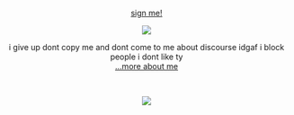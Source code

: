 <p align="center">
    <a href="https://www.yourworldoftext.com/~rinne/3">sign me!</a>
</p>



<p align="center">
<img src="https://files.catbox.moe/m5c5q1.PNG">
</p>



<p align="center">
    i give up dont copy me and dont come to me about discourse idgaf i block people i dont like ty
    <br> <a href="https://github.com/megatensei/xtra">...more about me</a>  
</p>    

  ⠀⠀⠀ ⠀⠀ ⠀  ⠀⠀⠀ ⠀⠀ ⠀ ⠀⠀⠀      <p align="center">
  ![](https://komarev.com/ghpvc/?username=megatensei&color=95B0F5&style=flat&label=contracts) 
</p>  ⠀
